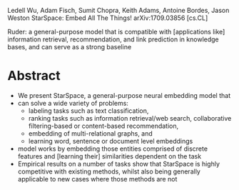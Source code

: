 Ledell Wu, Adam Fisch, Sumit Chopra, Keith Adams, Antoine Bordes, Jason Weston
StarSpace: Embed All The Things!
arXiv:1709.03856 [cs.CL]

Ruder: a general-purpose model that is
compatible with [applications like] information retrieval, recommendation, and
link prediction in knowledge bases, and
can serve as a strong baseline

# Abstract

* We present StarSpace, a general-purpose neural embedding model that
* can solve a wide variety of problems:
  * labeling tasks such as text classification,
  * ranking tasks such as information retrieval/web search, collaborative
    filtering-based or content-based recommendation,
  * embedding of multi-relational graphs, and
  * learning word, sentence or document level embeddings
* model works by embedding those entities comprised of discrete features and
  [learning their] similarities dependent on the task
* Empirical results on a number of tasks show that
  StarSpace is highly competitive with existing methods, whilst also being
  generally applicable to new cases where those methods are not
